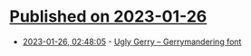 # [Published on 2023-01-26](index.md)

* [2023-01-26, 02:48:05](https://news.ycombinator.com/item?id=34527155) - [Ugly Gerry – Gerrymandering font](https://fontsarena.com/ugly-gerry/)
